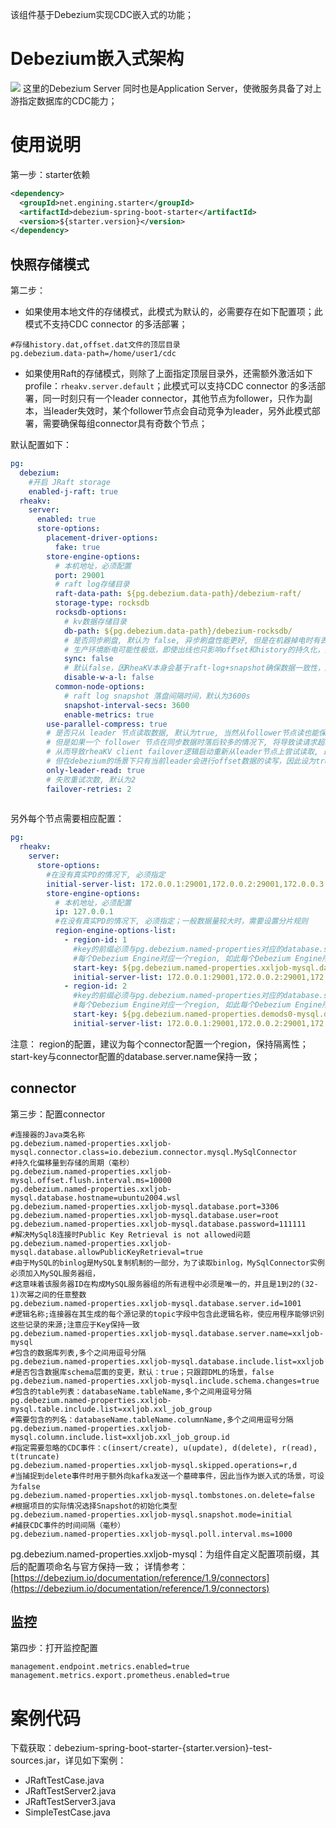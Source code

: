 该组件基于Debezium实现CDC嵌入式的功能；
# Debezium嵌入式架构
![](https://cdn.nlark.com/yuque/0/2021/png/956807/1628320140483-12c77b0f-867e-4325-988a-fde55ea98813.png#crop=0&crop=0&crop=1&crop=1&height=321&id=XMAqk&originHeight=428&originWidth=1490&originalType=binary&ratio=1&rotation=0&showTitle=false&size=0&status=done&style=none&title=&width=1118)
这里的Debezium Server 同时也是Application Server，使微服务具备了对上游指定数据库的CDC能力；
# 使用说明
第一步：starter依赖
```xml
<dependency>
  <groupId>net.engining.starter</groupId>
  <artifactId>debezium-spring-boot-starter</artifactId>
  <version>${starter.version}</version>
</dependency>
```
## 快照存储模式
第二步：

- 如果使用本地文件的存储模式，此模式为默认的，必需要存在如下配置项；此模式不支持CDC connector 的多活部署；
```
#存储history.dat,offset.dat文件的顶层目录
pg.debezium.data-path=/home/user1/cdc
```

- 如果使用Raft的存储模式，则除了上面指定顶层目录外，还需额外激活如下profile：`rheakv.server.default`；此模式可以支持CDC connector 的多活部署，同一时刻只有一个leader connector，其他节点为follower，只作为副本，当leader失效时，某个follower节点会自动竞争为leader，另外此模式部署，需要确保每组connector具有奇数个节点；

默认配置如下：
```yaml
pg:
  debezium:
    #开启 JRaft storage
    enabled-j-raft: true
  rheakv:
    server:
      enabled: true
      store-options:
        placement-driver-options:
          fake: true
        store-engine-options:
          # 本机地址，必须配置
          port: 29001
          # raft log存储目录
          raft-data-path: ${pg.debezium.data-path}/debezium-raft/
          storage-type: rocksdb
          rocksdb-options:
            # kv数据存储目录
            db-path: ${pg.debezium.data-path}/debezium-rocksdb/
            # 是否同步刷盘, 默认为 false, 异步刷盘性能更好, 但是在机器掉电时有丢数据风险；
            # 生产环境断电可能性极低，即使出线也只影响offset和history的持久化，重启后可以从上次offset处继续处理，业务数据不会丢失，做好幂等即可;
            sync: false
            # 默认false，因RheaKV本身会基于raft-log+snapshot确保数据一致性，所以为了更好的性能，对于kv数据就不必再做WAL了；
            disable-w-a-l: false
          common-node-options:
            # raft log snapshot 落盘间隔时间，默认为3600s
            snapshot-interval-secs: 3600
            enable-metrics: true
        use-parallel-compress: true
        # 是否只从 leader 节点读取数据, 默认为true, 当然从follower节点读也能保证线性一致读;
        # 但是如果一个 follower 节点在同步数据时落后较多的情况下, 将导致读请求超时;
        # 从而导致rheaKV client failover逻辑启动重新从leader节点上尝试读取, 最终结果就是读请求延时较长, 但大部分情况下leader的压力不会过大;
        # 但在debezium的场景下只有当前leader会进行offset数据的读写，因此设为true更为合理;
        only-leader-read: true
        # 失败重试次数, 默认为2
        failover-retries: 2
        
```
另外每个节点需要相应配置：
```yaml
pg:
  rheakv:
    server:
      store-options:
        #在没有真实PD的情况下, 必须指定
        initial-server-list: 172.0.0.1:29001,172.0.0.2:29001,172.0.0.3:29001
        store-engine-options:
          # 本机地址，必须配置
          ip: 127.0.0.1
          #在没有真实PD的情况下, 必须指定；一般数据量较大时，需要设置分片规则
          region-engine-options-list:
            - region-id: 1
              #key的前缀必须与pg.debezium.named-properties对应的database.server.name保持一致；
              #每个Debezium Engine对应一个region, 如此每个Debezium Engine所对应的JRaft group都是隔离的；
              start-key: ${pg.debezium.named-properties.xxljob-mysql.database.server.name}
              initial-server-list: 172.0.0.1:29001,172.0.0.2:29001,172.0.0.3:29001
            - region-id: 2
              #key的前缀必须与pg.debezium.named-properties对应的database.server.name保持一致；
              #每个Debezium Engine对应一个region, 如此每个Debezium Engine所对应的JRaft group都是隔离的；
              start-key: ${pg.debezium.named-properties.demods0-mysql.database.server.name}
              initial-server-list: 172.0.0.1:29001,172.0.0.2:29001,172.0.0.3:29001
```
注意：
region的配置，建议为每个connector配置一个region，保持隔离性；start-key与connector配置的database.server.name保持一致；
## connector
第三步：配置connector
```
#连接器的Java类名称
pg.debezium.named-properties.xxljob-mysql.connector.class=io.debezium.connector.mysql.MySqlConnector
#持久化偏移量到存储的周期（毫秒）
pg.debezium.named-properties.xxljob-mysql.offset.flush.interval.ms=10000
pg.debezium.named-properties.xxljob-mysql.database.hostname=ubuntu2004.wsl
pg.debezium.named-properties.xxljob-mysql.database.port=3306
pg.debezium.named-properties.xxljob-mysql.database.user=root
pg.debezium.named-properties.xxljob-mysql.database.password=111111
#解决MySql8连接时Public Key Retrieval is not allowed问题
pg.debezium.named-properties.xxljob-mysql.database.allowPublicKeyRetrieval=true
#由于MySQL的binlog是MySQL复制机制的一部分，为了读取binlog，MySqlConnector实例必须加入MySQL服务器组，
#这意味着该服务器ID在构成MySQL服务器组的所有进程中必须是唯一的，并且是1到2的(32-1)次幂之间的任意整数
pg.debezium.named-properties.xxljob-mysql.database.server.id=1001
#逻辑名称;连接器在其生成的每个源记录的topic字段中包含此逻辑名称，使应用程序能够识别这些记录的来源;注意应于Key保持一致
pg.debezium.named-properties.xxljob-mysql.database.server.name=xxljob-mysql
#包含的数据库列表,多个之间用逗号分隔
pg.debezium.named-properties.xxljob-mysql.database.include.list=xxljob
#是否包含数据库schema层面的变更，默认：true；只跟踪DML的场景，false
pg.debezium.named-properties.xxljob-mysql.include.schema.changes=true
#包含的table列表：databaseName.tableName,多个之间用逗号分隔
pg.debezium.named-properties.xxljob-mysql.table.include.list=xxljob.xxl_job_group
#需要包含的列名：databaseName.tableName.columnName,多个之间用逗号分隔
pg.debezium.named-properties.xxljob-mysql.column.include.list=xxljob.xxl_job_group.id
#指定需要忽略的CDC事件：c(insert/create), u(update), d(delete), r(read), t(truncate)
pg.debezium.named-properties.xxljob-mysql.skipped.operations=r,d
#当捕捉到delete事件时用于额外向kafka发送一个墓碑事件，因此当作为嵌入式的场景，可设为false
pg.debezium.named-properties.xxljob-mysql.tombstones.on.delete=false
#根据项目的实际情况选择Snapshot的初始化类型
pg.debezium.named-properties.xxljob-mysql.snapshot.mode=initial
#捕获CDC事件的时间间隔（毫秒）
pg.debezium.named-properties.xxljob-mysql.poll.interval.ms=1000

```
pg.debezium.named-properties.xxljob-mysql：为组件自定义配置项前缀，其后的配置项命名与官方保持一致；
详情参考：[https://debezium.io/documentation/reference/1.9/connectors](https://debezium.io/documentation/reference/1.9/connectors)
## 监控
第四步：打开监控配置
```
management.endpoint.metrics.enabled=true
management.metrics.export.prometheus.enabled=true
```
# 案例代码
下载获取：debezium-spring-boot-starter-{starter.version}-test-sources.jar，详见如下案例：

- JRaftTestCase.java
- JRaftTestServer2.java
- JRaftTestServer3.java
- SimpleTestCase.java
